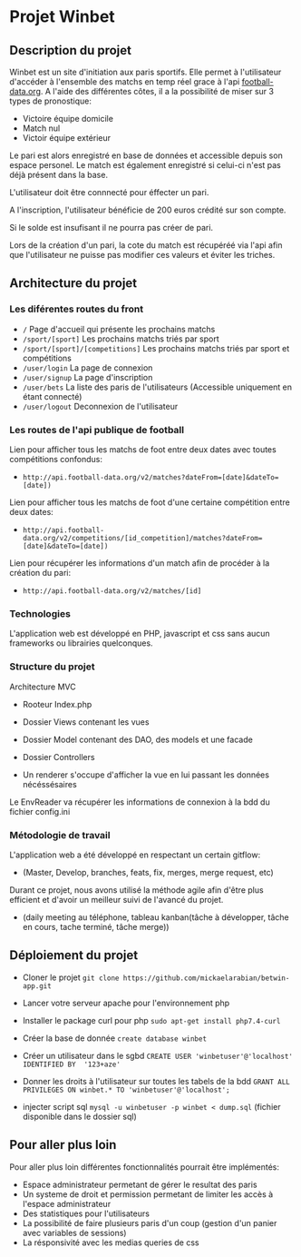 # Projet Winbet


## Description du projet


Winbet est un site d'initiation aux paris sportifs.
Elle permet à l'utilisateur d'accéder à l'ensemble des matchs en temp réel grace à l'api [football-data.org](http://api.football-data.org "Api").
A l'aide des différentes côtes, il a la possibilité de miser sur 3 types de pronostique: 
- Victoire équipe domicile
- Match nul
- Victoir équipe extérieur

Le pari est alors enregistré en base de données et accessible depuis son espace personel. Le match est également enregistré si celui-ci n'est pas déjà présent dans la base.

L'utilisateur doit être connnecté pour éffecter un pari.

A l'inscription, l'utilisateur bénéficie de 200 euros crédité sur son compte.

Si le solde est insufisant il ne pourra pas créer de pari.

Lors de la création d'un pari, la cote du match est récupéréé via l'api afin que l'utilisateur ne puisse pas modifier ces valeurs et éviter les triches.


## Architecture du projet


### Les diférentes routes du front


- `/` Page d'accueil qui présente les prochains matchs
- `/sport/[sport]` Les prochains matchs triés par sport
- `/sport/[sport]/[competitions]` Les prochains matchs triés par sport et compétitions
- `/user/login` La page de connexion
- `/user/signup` La page d'inscription
- `/user/bets` La liste des paris de l'utilisateurs (Accessible uniquement en étant connecté)
- `/user/logout` Deconnexion de l'utilisateur



### Les routes de l'api publique de football

Lien pour afficher tous les matchs de foot entre deux dates avec toutes compétitions confondus:

- `http://api.football-data.org/v2/matches?dateFrom=[date]&dateTo=[date])`

Lien pour afficher tous les matchs de foot d'une certaine compétition entre deux dates:

- `http://api.football-data.org/v2/competitions/[id_competition]/matches?dateFrom=[date]&dateTo=[date])`

Lien pour récupérer les informations d'un match afin de procéder à la création du pari:

- `http://api.football-data.org/v2/matches/[id]`



### Technologies



L'application web est développé en PHP, javascript et css sans aucun frameworks ou librairies quelconques.



### Structure du projet

Architecture MVC

- Rooteur Index.php

- Dossier Views contenant les vues

- Dossier Model contenant des DAO, des models et une facade

- Dossier Controllers

- Un renderer s'occupe d'afficher la vue en lui passant les données nécéssésaires

Le EnvReader va récupérer les informations de connexion à la bdd du fichier config.ini


### Métodologie de travail


L'application web a été développé en respectant un certain gitflow:

- (Master, Develop, branches, feats, fix, merges, merge request, etc)

Durant ce projet, nous avons utilisé la méthode agile afin d'être plus efficient et d'avoir un meilleur suivi de l'avancé du projet.

- (daily meeting au téléphone, tableau kanban(tâche à développer, tâche en cours, tache terminé, tâche merge))

## Déploiement du projet


- Cloner le projet
`git clone https://github.com/mickaelarabian/betwin-app.git`

- Lancer votre serveur apache pour l'environnement php

- Installer le package curl pour php
`sudo apt-get install php7.4-curl`

- Créer la base de donnée
`create database winbet`

- Créer un utilisateur dans le sgbd
`CREATE USER 'winbetuser'@'localhost' IDENTIFIED BY  '123+aze'`

- Donner les droits à l'utilisateur sur toutes les tabels de la bdd
`GRANT ALL PRIVILEGES ON winbet.* TO 'winbetuser'@'localhost';`

- injecter script sql
`mysql -u winbetuser -p winbet < dump.sql` (fichier disponible dans le dossier sql)



## Pour aller plus loin


Pour aller plus loin différentes fonctionnalités pourrait être implémentés:

- Espace administrateur permetant de gérer le resultat des paris
- Un systeme de droit et permission permetant de limiter les accès à l'espace administrateur
- Des statistiques pour l'utilisateurs
- La possibilité de faire plusieurs paris d'un coup (gestion d'un panier avec variables de sessions)
- La résponsivité avec les medias queries de css
